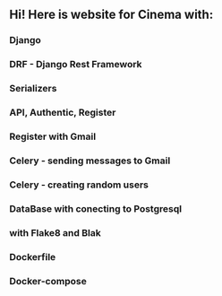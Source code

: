 ## Hi! Here is website for Cinema with: 

### Django
### DRF - Django Rest Framework
### Serializers
### API, Authentic, Register
### Register with Gmail
### Celery - sending messages to Gmail
### Celery - creating random users
### DataBase with conecting to Postgresql
### with Flake8 and Blak
### Dockerfile
### Docker-compose